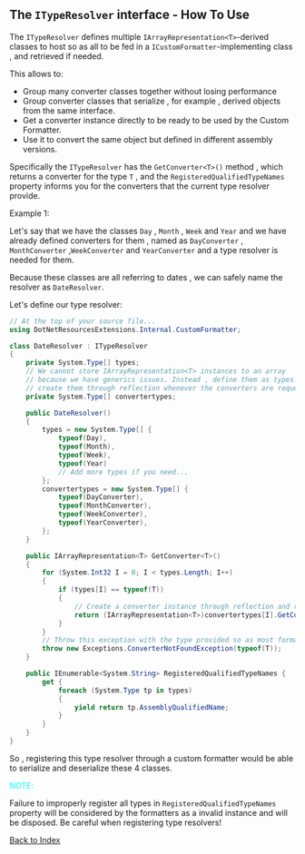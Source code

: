 ## The `ITypeResolver` interface - How To Use

The `ITypeResolver` defines multiple `IArrayRepresentation<T>`-derived classes to
host so as all to be fed in a `ICustomFormatter`-implementing class , and retrieved if needed.

This allows to:
- Group many converter classes together without losing performance
- Group converter classes that serialize , for example , derived objects from the same interface.
- Get a converter instance directly to be ready to be used by the Custom Formatter.
- Use it to convert the same object but defined in different assembly versions.


Specifically the `ITypeResolver` has the `GetConverter<T>()` method , which returns 
a converter for the type `T` , and the `RegisteredQualifiedTypeNames` property informs
you for the converters that the current type resolver provide.

Example 1:

Let's say that we have the classes `Day` , `Month` , `Week` and `Year` and we have already defined converters 
for them , named as `DayConverter` , `MonthConverter` ,`WeekConverter` and `YearConverter` and a type resolver is
needed for them.

Because these classes are all referring to dates , we can safely name the resolver as `DateResolver`.

Let's define our type resolver:
~~~C#
// At the top of your source file...
using DotNetResourcesExtensions.Internal.CustomFormatter;

class DateResolver : ITypeResolver
{
	private System.Type[] types;
	// We cannot store IArrayRepresentation<T> instances to an array
	// because we have generics issues. Instead , define them as types and will
	// create them through reflection whenever the converters are requested.
	private System.Type[] convertertypes;

	public DateResolver()
	{
		types = new System.Type[] {
			typeof(Day),
			typeof(Month),
			typeof(Week),
			typeof(Year)
			// Add more types if you need...
		};
		convertertypes = new System.Type[] {
			typeof(DayConverter),
			typeof(MonthConverter),
			typeof(WeekConverter),
			typeof(YearConverter),
		};
	}

	public IArrayRepresentation<T> GetConverter<T>()
	{
		for (System.Int32 I = 0; I < types.Length; I++)
		{
			if (types[I] == typeof(T))
			{
				// Create a converter instance through reflection and return it casted to IArrayRepresentation<T>
				return (IArrayRepresentation<T>)convertertypes[I].GetConstructor(System.Type.EmptyTypes).Invoke(new System.Object[0]);
			}
		}
		// Throw this exception with the type provided so as most formatters understand that this resolver does not have a converter for this type of object.
		throw new Exceptions.ConverterNotFoundException(typeof(T));
	}

	public IEnumerable<System.String> RegisteredQualifiedTypeNames {
		get {
			foreach (System.Type tp in types)
			{
				yield return tp.AssemblyQualifiedName;
			}
		}
	}
}
~~~

So , registering this type resolver through a custom formatter would be able to serialize and deserialize
these 4 classes.

<p style="color: aqua">NOTE: <div>Failure to improperly 
register all types in <code>RegisteredQualifiedTypeNames</code> 
property will be considered by the formatters as a invalid instance and 
will be disposed. Be careful when registering type resolvers!</div></p>

[Back to Index](https://github.com/mdcdi1315/dotnetresourcesextensions/blob/master/Docs/Main.md)
